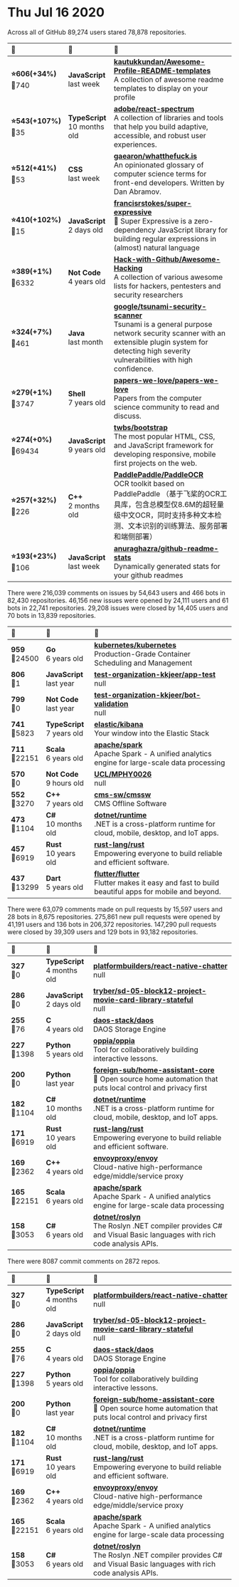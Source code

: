 # Thu Jul 16 2020

Across all of GitHub 89,274 users stared 
78,878 repositories. 

| :page_with_curl: | :calendar: | :page_with_curl: |
| :--- | :--- | :--- |
| **:star:606(+34%)**<br>:twisted_rightwards_arrows:740 | **JavaScript**<br>last week | **[kautukkundan/Awesome-Profile-README-templates](https://github.com/kautukkundan/Awesome-Profile-README-templates)**<br>A collection of awesome readme templates to display on your profile |
| **:star:543(+107%)**<br>:twisted_rightwards_arrows:35 | **TypeScript**<br>10 months old | **[adobe/react-spectrum](https://github.com/adobe/react-spectrum)**<br>A collection of libraries and tools that help you build adaptive, accessible, and robust user experiences. |
| **:star:512(+41%)**<br>:twisted_rightwards_arrows:53 | **CSS**<br>last week | **[gaearon/whatthefuck.is](https://github.com/gaearon/whatthefuck.is)**<br>An opinionated glossary of computer science terms for front-end developers. Written by Dan Abramov. |
| **:star:410(+102%)**<br>:twisted_rightwards_arrows:15 | **JavaScript**<br>2 days old | **[francisrstokes/super-expressive](https://github.com/francisrstokes/super-expressive)**<br>🦜 Super Expressive is a zero-dependency JavaScript library for building regular expressions in (almost) natural language |
| **:star:389(+1%)**<br>:twisted_rightwards_arrows:6332 | **Not Code**<br>4 years old | **[Hack-with-Github/Awesome-Hacking](https://github.com/Hack-with-Github/Awesome-Hacking)**<br>A collection of various awesome lists for hackers, pentesters and security researchers |
| **:star:324(+7%)**<br>:twisted_rightwards_arrows:461 | **Java**<br>last month | **[google/tsunami-security-scanner](https://github.com/google/tsunami-security-scanner)**<br>Tsunami is a general purpose network security scanner with an extensible plugin system for detecting high severity vulnerabilities with high confidence. |
| **:star:279(+1%)**<br>:twisted_rightwards_arrows:3747 | **Shell**<br>7 years old | **[papers-we-love/papers-we-love](https://github.com/papers-we-love/papers-we-love)**<br>Papers from the computer science community to read and discuss. |
| **:star:274(+0%)**<br>:twisted_rightwards_arrows:69434 | **JavaScript**<br>9 years old | **[twbs/bootstrap](https://github.com/twbs/bootstrap)**<br>The most popular HTML, CSS, and JavaScript framework for developing responsive, mobile first projects on the web. |
| **:star:257(+32%)**<br>:twisted_rightwards_arrows:226 | **C++**<br>2 months old | **[PaddlePaddle/PaddleOCR](https://github.com/PaddlePaddle/PaddleOCR)**<br>OCR toolkit based on PaddlePaddle （基于飞桨的OCR工具库，包含总模型仅8.6M的超轻量级中文OCR，同时支持多种文本检测、文本识别的训练算法、服务部署和端侧部署） |
| **:star:193(+23%)**<br>:twisted_rightwards_arrows:106 | **JavaScript**<br>last week | **[anuraghazra/github-readme-stats](https://github.com/anuraghazra/github-readme-stats)**<br>Dynamically generated stats for your github readmes |

There were 216,039 comments on issues by 54,643 users and 466 bots in 82,430 repositories.
46,156 new issues were opened by 24,111 users and 61 bots in 22,741 repositories.
29,208 issues were closed by 14,405 users and 70 bots in 13,839 repositories.

| :speech_balloon: | :calendar: | :page_with_curl: |
| :--- | :--- | :--- |
| **959**<br>:twisted_rightwards_arrows:24500 | **Go**<br>6 years old | **[kubernetes/kubernetes](https://github.com/kubernetes/kubernetes)**<br>Production-Grade Container Scheduling and Management |
| **806**<br>:twisted_rightwards_arrows:1 | **JavaScript**<br>last year | **[test-organization-kkjeer/app-test](https://github.com/test-organization-kkjeer/app-test)**<br>null |
| **799**<br>:twisted_rightwards_arrows:0 | **Not Code**<br>last year | **[test-organization-kkjeer/bot-validation](https://github.com/test-organization-kkjeer/bot-validation)**<br>null |
| **741**<br>:twisted_rightwards_arrows:5823 | **TypeScript**<br>7 years old | **[elastic/kibana](https://github.com/elastic/kibana)**<br>Your window into the Elastic Stack |
| **711**<br>:twisted_rightwards_arrows:22151 | **Scala**<br>6 years old | **[apache/spark](https://github.com/apache/spark)**<br>Apache Spark - A unified analytics engine for large-scale data processing |
| **570**<br>:twisted_rightwards_arrows:0 | **Not Code**<br>9 hours old | **[UCL/MPHY0026](https://github.com/UCL/MPHY0026)**<br>null |
| **552**<br>:twisted_rightwards_arrows:3270 | **C++**<br>7 years old | **[cms-sw/cmssw](https://github.com/cms-sw/cmssw)**<br>CMS Offline Software |
| **473**<br>:twisted_rightwards_arrows:1104 | **C#**<br>10 months old | **[dotnet/runtime](https://github.com/dotnet/runtime)**<br>.NET is a cross-platform runtime for cloud, mobile, desktop, and IoT apps. |
| **457**<br>:twisted_rightwards_arrows:6919 | **Rust**<br>10 years old | **[rust-lang/rust](https://github.com/rust-lang/rust)**<br>Empowering everyone to build reliable and efficient software. |
| **437**<br>:twisted_rightwards_arrows:13299 | **Dart**<br>5 years old | **[flutter/flutter](https://github.com/flutter/flutter)**<br>Flutter makes it easy and fast to build beautiful apps for mobile and beyond. |

There were 63,079 comments made on pull requests by 15,597 users and 28 bots in 8,675 repositories.
275,861 new pull requests were opened by 41,191 users and 136 bots in 206,372 repositories.
147,290 pull requests were closed by 39,309 users and 129 bots in 93,182 repositories.

| :speech_balloon: | :calendar: | :page_with_curl: |
| :--- | :--- | :--- |
| **327**<br>:twisted_rightwards_arrows:0 | **TypeScript**<br>4 months old | **[platformbuilders/react-native-chatter](https://github.com/platformbuilders/react-native-chatter)**<br>null |
| **286**<br>:twisted_rightwards_arrows:0 | **JavaScript**<br>2 days old | **[tryber/sd-05-block12-project-movie-card-library-stateful](https://github.com/tryber/sd-05-block12-project-movie-card-library-stateful)**<br>null |
| **255**<br>:twisted_rightwards_arrows:76 | **C**<br>4 years old | **[daos-stack/daos](https://github.com/daos-stack/daos)**<br>DAOS Storage Engine |
| **227**<br>:twisted_rightwards_arrows:1398 | **Python**<br>5 years old | **[oppia/oppia](https://github.com/oppia/oppia)**<br>Tool for collaboratively building interactive lessons. |
| **200**<br>:twisted_rightwards_arrows:0 | **Python**<br>last year | **[foreign-sub/home-assistant-core](https://github.com/foreign-sub/home-assistant-core)**<br>:house_with_garden: Open source home automation that puts local control and privacy first |
| **182**<br>:twisted_rightwards_arrows:1104 | **C#**<br>10 months old | **[dotnet/runtime](https://github.com/dotnet/runtime)**<br>.NET is a cross-platform runtime for cloud, mobile, desktop, and IoT apps. |
| **171**<br>:twisted_rightwards_arrows:6919 | **Rust**<br>10 years old | **[rust-lang/rust](https://github.com/rust-lang/rust)**<br>Empowering everyone to build reliable and efficient software. |
| **169**<br>:twisted_rightwards_arrows:2362 | **C++**<br>4 years old | **[envoyproxy/envoy](https://github.com/envoyproxy/envoy)**<br>Cloud-native high-performance edge/middle/service proxy |
| **165**<br>:twisted_rightwards_arrows:22151 | **Scala**<br>6 years old | **[apache/spark](https://github.com/apache/spark)**<br>Apache Spark - A unified analytics engine for large-scale data processing |
| **158**<br>:twisted_rightwards_arrows:3053 | **C#**<br>6 years old | **[dotnet/roslyn](https://github.com/dotnet/roslyn)**<br>The Roslyn .NET compiler provides C# and Visual Basic languages with rich code analysis APIs. |

There were 8087 commit comments on 2872 repos.

| :speech_balloon: | :calendar: | :page_with_curl: |
| :--- | :--- | :--- |
| **327**<br>:twisted_rightwards_arrows:0 | **TypeScript**<br>4 months old | **[platformbuilders/react-native-chatter](https://github.com/platformbuilders/react-native-chatter)**<br>null |
| **286**<br>:twisted_rightwards_arrows:0 | **JavaScript**<br>2 days old | **[tryber/sd-05-block12-project-movie-card-library-stateful](https://github.com/tryber/sd-05-block12-project-movie-card-library-stateful)**<br>null |
| **255**<br>:twisted_rightwards_arrows:76 | **C**<br>4 years old | **[daos-stack/daos](https://github.com/daos-stack/daos)**<br>DAOS Storage Engine |
| **227**<br>:twisted_rightwards_arrows:1398 | **Python**<br>5 years old | **[oppia/oppia](https://github.com/oppia/oppia)**<br>Tool for collaboratively building interactive lessons. |
| **200**<br>:twisted_rightwards_arrows:0 | **Python**<br>last year | **[foreign-sub/home-assistant-core](https://github.com/foreign-sub/home-assistant-core)**<br>:house_with_garden: Open source home automation that puts local control and privacy first |
| **182**<br>:twisted_rightwards_arrows:1104 | **C#**<br>10 months old | **[dotnet/runtime](https://github.com/dotnet/runtime)**<br>.NET is a cross-platform runtime for cloud, mobile, desktop, and IoT apps. |
| **171**<br>:twisted_rightwards_arrows:6919 | **Rust**<br>10 years old | **[rust-lang/rust](https://github.com/rust-lang/rust)**<br>Empowering everyone to build reliable and efficient software. |
| **169**<br>:twisted_rightwards_arrows:2362 | **C++**<br>4 years old | **[envoyproxy/envoy](https://github.com/envoyproxy/envoy)**<br>Cloud-native high-performance edge/middle/service proxy |
| **165**<br>:twisted_rightwards_arrows:22151 | **Scala**<br>6 years old | **[apache/spark](https://github.com/apache/spark)**<br>Apache Spark - A unified analytics engine for large-scale data processing |
| **158**<br>:twisted_rightwards_arrows:3053 | **C#**<br>6 years old | **[dotnet/roslyn](https://github.com/dotnet/roslyn)**<br>The Roslyn .NET compiler provides C# and Visual Basic languages with rich code analysis APIs. |


